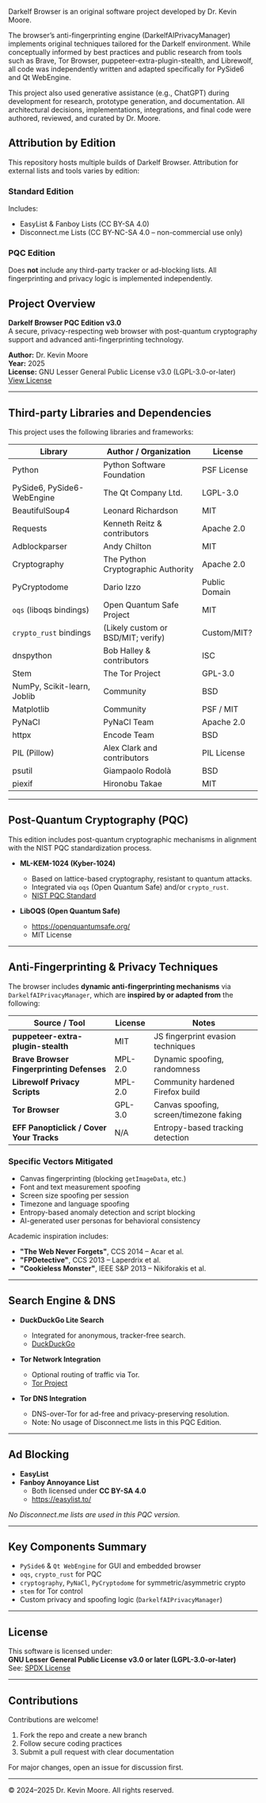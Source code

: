 Darkelf Browser is an original software project developed by Dr. Kevin Moore.

The browser’s anti-fingerprinting engine (DarkelfAIPrivacyManager) implements original techniques tailored for the Darkelf environment. While conceptually informed by best practices and public research from tools such as Brave, Tor Browser, puppeteer-extra-plugin-stealth, and Librewolf, all code was independently written and adapted specifically for PySide6 and Qt WebEngine.

This project also used generative assistance (e.g., ChatGPT) during development for research, prototype generation, and documentation. All architectural decisions, implementations, integrations, and final code were authored, reviewed, and curated by Dr. Moore.

## Attribution by Edition

This repository hosts multiple builds of Darkelf Browser. Attribution for external lists and tools varies by edition:

### Standard Edition
Includes:
- EasyList & Fanboy Lists (CC BY-SA 4.0)
- Disconnect.me Lists (CC BY-NC-SA 4.0 – non-commercial use only)

### PQC Edition
Does **not** include any third-party tracker or ad-blocking lists. All fingerprinting and privacy logic is implemented independently.

## Project Overview

**Darkelf Browser PQC Edition v3.0**  
A secure, privacy-respecting web browser with post-quantum cryptography support and advanced anti-fingerprinting technology.

**Author:** Dr. Kevin Moore  
**Year:** 2025  
**License:** GNU Lesser General Public License v3.0 (LGPL-3.0-or-later)  
[View License](https://www.gnu.org/licenses/lgpl-3.0.html)

---

## Third-party Libraries and Dependencies

This project uses the following libraries and frameworks:

| Library                        | Author / Organization                    | License         |
|-------------------------------|-------------------------------------------|------------------|
| Python                        | Python Software Foundation                | PSF License       |
| PySide6, PySide6-WebEngine    | The Qt Company Ltd.                       | LGPL-3.0          |
| BeautifulSoup4                | Leonard Richardson                        | MIT               |
| Requests                      | Kenneth Reitz & contributors              | Apache 2.0        |
| Adblockparser                 | Andy Chilton                              | MIT               |
| Cryptography                  | The Python Cryptographic Authority        | Apache 2.0        |
| PyCryptodome                  | Dario Izzo                                | Public Domain     |
| `oqs` (liboqs bindings)       | Open Quantum Safe Project                 | MIT               |
| `crypto_rust` bindings        | (Likely custom or BSD/MIT; verify)        | Custom/MIT?       |
| dnspython                     | Bob Halley & contributors                 | ISC               |
| Stem                          | The Tor Project                           | GPL-3.0           |
| NumPy, Scikit-learn, Joblib   | Community                                 | BSD               |
| Matplotlib                    | Community                                 | PSF / MIT         |
| PyNaCl                        | PyNaCl Team                               | Apache 2.0        |
| httpx                         | Encode Team                               | BSD               |
| PIL (Pillow)                  | Alex Clark and contributors               | PIL License       |
| psutil                        | Giampaolo Rodolà                          | BSD               |
| piexif                        | Hironobu Takae                            | MIT               |

---

## Post-Quantum Cryptography (PQC)

This edition includes post-quantum cryptographic mechanisms in alignment with the NIST PQC standardization process.

- **ML-KEM-1024 (Kyber-1024)**  
  - Based on lattice-based cryptography, resistant to quantum attacks.  
  - Integrated via `oqs` (Open Quantum Safe) and/or `crypto_rust`.  
  - [NIST PQC Standard](https://csrc.nist.gov/publications/detail/fips/203/final)

- **LibOQS (Open Quantum Safe)**  
  - https://openquantumsafe.org/  
  - MIT License

---

## Anti-Fingerprinting & Privacy Techniques

The browser includes **dynamic anti-fingerprinting mechanisms** via `DarkelfAIPrivacyManager`, which are **inspired by or adapted from** the following:

| Source / Tool                                | License | Notes |
|---------------------------------------------|---------|-------|
| **puppeteer-extra-plugin-stealth**          | MIT     | JS fingerprint evasion techniques |
| **Brave Browser Fingerprinting Defenses**   | MPL-2.0 | Dynamic spoofing, randomness |
| **Librewolf Privacy Scripts**               | MPL-2.0 | Community hardened Firefox build |
| **Tor Browser**                              | GPL-3.0 | Canvas spoofing, screen/timezone faking |
| **EFF Panopticlick / Cover Your Tracks**    | N/A     | Entropy-based tracking detection |

### Specific Vectors Mitigated

- Canvas fingerprinting (blocking `getImageData`, etc.)
- Font and text measurement spoofing
- Screen size spoofing per session
- Timezone and language spoofing
- Entropy-based anomaly detection and script blocking
- AI-generated user personas for behavioral consistency

Academic inspiration includes:

- **"The Web Never Forgets"**, CCS 2014 – Acar et al.  
- **"FPDetective"**, CCS 2013 – Laperdrix et al.  
- **"Cookieless Monster"**, IEEE S&P 2013 – Nikiforakis et al.

---

## Search Engine & DNS

- **DuckDuckGo Lite Search**  
  - Integrated for anonymous, tracker-free search.  
  - [DuckDuckGo](https://duckduckgo.com/about)

- **Tor Network Integration**  
  - Optional routing of traffic via Tor.  
  - [Tor Project](https://www.torproject.org/)

- **Tor DNS Integration**  
  - DNS-over-Tor for ad-free and privacy-preserving resolution.  
  - Note: No usage of Disconnect.me lists in this PQC Edition.

---

## Ad Blocking

- **EasyList**  
- **Fanboy Annoyance List**  
  - Both licensed under **CC BY-SA 4.0**  
  - https://easylist.to/

*No Disconnect.me lists are used in this PQC version.*

---

## Key Components Summary

- `PySide6` & `Qt WebEngine` for GUI and embedded browser
- `oqs`, `crypto_rust` for PQC
- `cryptography`, `PyNaCl`, `PyCryptodome` for symmetric/asymmetric crypto
- `stem` for Tor control
- Custom privacy and spoofing logic (`DarkelfAIPrivacyManager`)

---

## License

This software is licensed under:  
**GNU Lesser General Public License v3.0 or later (LGPL-3.0-or-later)**  
See: [SPDX License](https://spdx.org/licenses/LGPL-3.0-or-later.html)

---

## Contributions

Contributions are welcome!

1. Fork the repo and create a new branch
2. Follow secure coding practices
3. Submit a pull request with clear documentation

For major changes, open an issue for discussion first.

---

© 2024–2025 Dr. Kevin Moore. All rights reserved.

